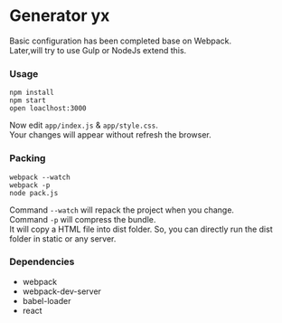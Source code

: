 # Generator yx
Basic configuration has been completed base on Webpack.  
Later,will try to use Gulp or NodeJs extend this.

### Usage

```
npm install
npm start
open loaclhost:3000
```

Now edit `app/index.js` & `app/style.css`.  
Your changes will appear without refresh the browser.

### Packing

```
webpack --watch
webpack -p
node pack.js
```
Command `--watch` will repack the project when you change.  
Command `-p` will compress the bundle.    
It will copy a HTML file into dist folder. So, you can directly run the dist folder in static or any server.

### Dependencies
* webpack
* webpack-dev-server
* babel-loader
* react

